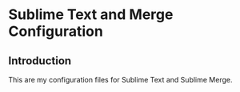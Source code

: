 # Sublime Text and Merge Configuration

## Introduction
This are my configuration files for Sublime Text and Sublime Merge.
